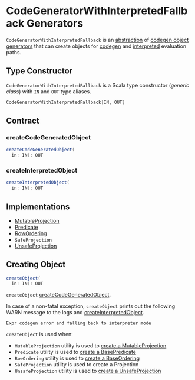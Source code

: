 # CodeGeneratorWithInterpretedFallback Generators

`CodeGeneratorWithInterpretedFallback` is an [abstraction](#contract) of [codegen object generators](#implementations) that can create objects for [codegen](#createCodeGeneratedObject) and [interpreted](#createInterpretedObject) evaluation paths.

## Type Constructor

`CodeGeneratorWithInterpretedFallback` is a Scala type constructor (_generic class_) with `IN` and `OUT` type aliases.

```scala
CodeGeneratorWithInterpretedFallback[IN, OUT]
```

## Contract

### <span id="createCodeGeneratedObject"> createCodeGeneratedObject

```scala
createCodeGeneratedObject(
  in: IN): OUT
```

### <span id="createInterpretedObject"> createInterpretedObject

```scala
createInterpretedObject(
  in: IN): OUT
```

## Implementations

* [MutableProjection](MutableProjection.md)
* [Predicate](Predicate.md)
* [RowOrdering](RowOrdering.md)
* `SafeProjection`
* [UnsafeProjection](UnsafeProjection.md)

## <span id="createObject"> Creating Object

```scala
createObject(
  in: IN): OUT
```

`createObject` [createCodeGeneratedObject](#createCodeGeneratedObject).

In case of a non-fatal exception, `createObject` prints out the following WARN message to the logs and [createInterpretedObject](#createInterpretedObject).

```text
Expr codegen error and falling back to interpreter mode
```

`createObject` is used when:

* `MutableProjection` utility is used to [create a MutableProjection](MutableProjection.md#create)
* `Predicate` utility is used to [create a BasePredicate](Predicate.md#create)
* `RowOrdering` utility is used to [create a BaseOrdering](RowOrdering.md#create)
* `SafeProjection` utility is used to create a Projection
* `UnsafeProjection` utility is used to [create a UnsafeProjection](UnsafeProjection.md#create)
